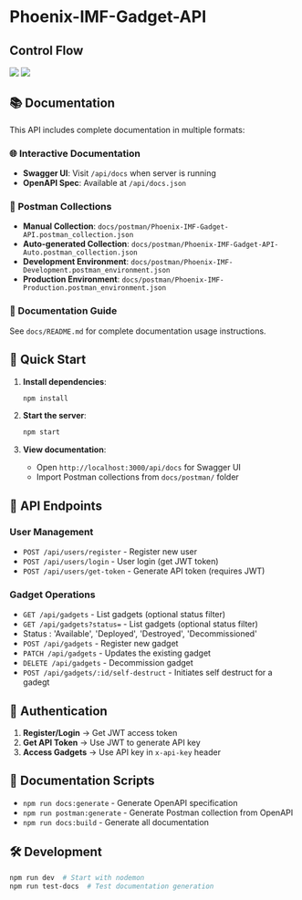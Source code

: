 # Phoenix-IMF-Gadget-API

## Control Flow

<img src="https://raw.githubusercontent.com/gr3edydevel0per/Phoenix-IMF-Gadget-API/refs/heads/master/Assets/controlFlow.png">
<img src="https://raw.githubusercontent.com/gr3edydevel0per/Phoenix-IMF-Gadget-API/refs/heads/master/Assets/tokenGen.png">

## 📚 Documentation

This API includes complete documentation in multiple formats:

### 🌐 Interactive Documentation
- **Swagger UI**: Visit `/api/docs` when server is running
- **OpenAPI Spec**: Available at `/api/docs.json`

### 📮 Postman Collections
- **Manual Collection**: `docs/postman/Phoenix-IMF-Gadget-API.postman_collection.json`
- **Auto-generated Collection**: `docs/postman/Phoenix-IMF-Gadget-API-Auto.postman_collection.json`
- **Development Environment**: `docs/postman/Phoenix-IMF-Development.postman_environment.json`
- **Production Environment**: `docs/postman/Phoenix-IMF-Production.postman_environment.json`

### 📖 Documentation Guide
See `docs/README.md` for complete documentation usage instructions.

## 🚀 Quick Start

1. **Install dependencies**:
   ```bash
   npm install
   ```

2. **Start the server**:
   ```bash
   npm start
   ```

3. **View documentation**:
   - Open `http://localhost:3000/api/docs` for Swagger UI
   - Import Postman collections from `docs/postman/` folder

## 🔧 API Endpoints

### User Management
- `POST /api/users/register` - Register new user
- `POST /api/users/login` - User login (get JWT token)  
- `POST /api/users/get-token` - Generate API token (requires JWT)

### Gadget Operations
- `GET /api/gadgets` - List gadgets (optional status filter)
- `GET /api/gadgets?status=` - List gadgets (optional status filter)
- Status : 'Available', 'Deployed', 'Destroyed', 'Decommissioned'
- `POST /api/gadgets` - Register new gadget
- `PATCH /api/gadgets` - Updates the existing gadget
- `DELETE /api/gadgets` - Decommission gadget
- `POST /api/gadgets/:id/self-destruct` - Initiates self destruct for a gadegt
## 🔐 Authentication

1. **Register/Login** → Get JWT access token
2. **Get API Token** → Use JWT to generate API key
3. **Access Gadgets** → Use API key in `x-api-key` header

## 📝 Documentation Scripts

- `npm run docs:generate` - Generate OpenAPI specification
- `npm run postman:generate` - Generate Postman collection from OpenAPI
- `npm run docs:build` - Generate all documentation

## 🛠 Development

```bash
npm run dev  # Start with nodemon
npm run test-docs  # Test documentation generation
```



